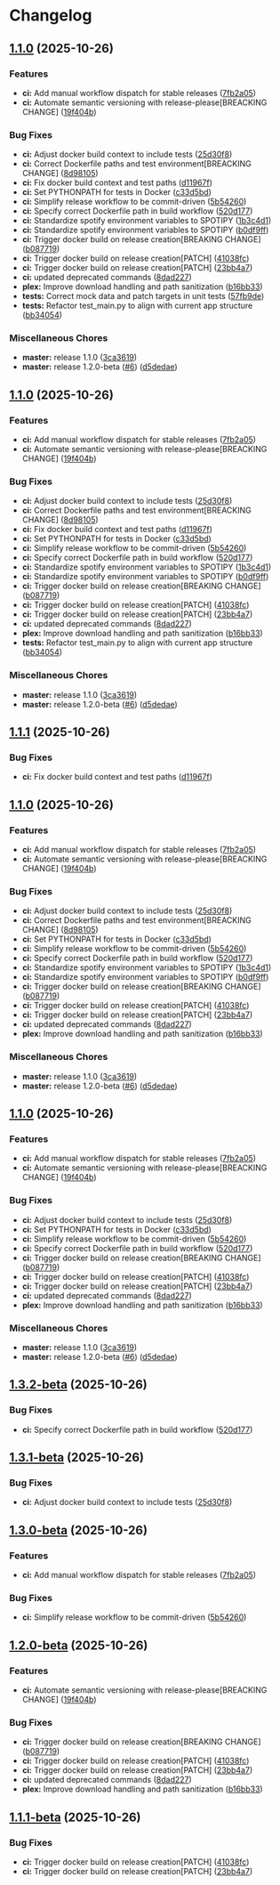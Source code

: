# Changelog

## [1.1.0](https://github.com/NyanCod3r/Plexify/compare/v1.1.0...v1.1.0) (2025-10-26)


### Features

* **ci:** Add manual workflow dispatch for stable releases ([7fb2a05](https://github.com/NyanCod3r/Plexify/commit/7fb2a05070d1467097402749d75d6639963a3611))
* **ci:** Automate semantic versioning with release-please[BREACKING CHANGE] ([19f404b](https://github.com/NyanCod3r/Plexify/commit/19f404b360eda179199c632652a5dccbb4bba68a))


### Bug Fixes

* **ci:** Adjust docker build context to include tests ([25d30f8](https://github.com/NyanCod3r/Plexify/commit/25d30f8db7ed844e83fe58f975b2cdb1d6d610b2))
* **ci:** Correct Dockerfile paths and test environment[BREACKING CHANGE] ([8d98105](https://github.com/NyanCod3r/Plexify/commit/8d98105bee5eb3b2d7ed586612881aaca500f12e))
* **ci:** Fix docker build context and test paths ([d11967f](https://github.com/NyanCod3r/Plexify/commit/d11967f1aeece4a24df4aee4b9bda18f4ec52a49))
* **ci:** Set PYTHONPATH for tests in Docker ([c33d5bd](https://github.com/NyanCod3r/Plexify/commit/c33d5bd8558122a9d9f152ccac8ce50351579ee7))
* **ci:** Simplify release workflow to be commit-driven ([5b54260](https://github.com/NyanCod3r/Plexify/commit/5b542602508577509310fa86b1f832ddf4467c7e))
* **ci:** Specify correct Dockerfile path in build workflow ([520d177](https://github.com/NyanCod3r/Plexify/commit/520d1771a77944ad33fa7311758e52f02cb4a515))
* **ci:** Standardize spotify environment variables to SPOTIPY ([1b3c4d1](https://github.com/NyanCod3r/Plexify/commit/1b3c4d14a86b1ba92d3d78bd91bb9956eedcda5c))
* **ci:** Standardize spotify environment variables to SPOTIPY ([b0df9ff](https://github.com/NyanCod3r/Plexify/commit/b0df9ff26d3948a9b7444a6dad8d1af1c370b7dd))
* **ci:** Trigger docker build on release creation[BREAKING CHANGE] ([b087719](https://github.com/NyanCod3r/Plexify/commit/b0877191da250056a4375f3015f06999aaa6073d))
* **ci:** Trigger docker build on release creation[PATCH] ([41038fc](https://github.com/NyanCod3r/Plexify/commit/41038fc45158aa234e3297b83c2ba15001c939ee))
* **ci:** Trigger docker build on release creation[PATCH] ([23bb4a7](https://github.com/NyanCod3r/Plexify/commit/23bb4a7948f447efdaed78ba0da3ae82c4340b8f))
* **ci:** updated deprecated commands ([8dad227](https://github.com/NyanCod3r/Plexify/commit/8dad227d5ec420e336fa3d187c1fc3adf69f0850))
* **plex:** Improve download handling and path sanitization ([b16bb33](https://github.com/NyanCod3r/Plexify/commit/b16bb33a86b2e37f63669c9fb8e457f07fdf5167))
* **tests:** Correct mock data and patch targets in unit tests ([57fb9de](https://github.com/NyanCod3r/Plexify/commit/57fb9de4f758a8a77e80c50264c8bc32fc35d7ef))
* **tests:** Refactor test_main.py to align with current app structure ([bb34054](https://github.com/NyanCod3r/Plexify/commit/bb34054b1bdedb3d710b0d34fd4317f13031f3b9))


### Miscellaneous Chores

* **master:** release 1.1.0 ([3ca3619](https://github.com/NyanCod3r/Plexify/commit/3ca3619dc35960c3d462bd26e1a55c581014b6d2))
* **master:** release 1.2.0-beta ([#6](https://github.com/NyanCod3r/Plexify/issues/6)) ([d5dedae](https://github.com/NyanCod3r/Plexify/commit/d5dedaec0df4d46e1ac641dc405a8725105a8505))

## [1.1.0](https://github.com/NyanCod3r/Plexify/compare/v1.1.1...v1.1.0) (2025-10-26)


### Features

* **ci:** Add manual workflow dispatch for stable releases ([7fb2a05](https://github.com/NyanCod3r/Plexify/commit/7fb2a05070d1467097402749d75d6639963a3611))
* **ci:** Automate semantic versioning with release-please[BREACKING CHANGE] ([19f404b](https://github.com/NyanCod3r/Plexify/commit/19f404b360eda179199c632652a5dccbb4bba68a))


### Bug Fixes

* **ci:** Adjust docker build context to include tests ([25d30f8](https://github.com/NyanCod3r/Plexify/commit/25d30f8db7ed844e83fe58f975b2cdb1d6d610b2))
* **ci:** Correct Dockerfile paths and test environment[BREACKING CHANGE] ([8d98105](https://github.com/NyanCod3r/Plexify/commit/8d98105bee5eb3b2d7ed586612881aaca500f12e))
* **ci:** Fix docker build context and test paths ([d11967f](https://github.com/NyanCod3r/Plexify/commit/d11967f1aeece4a24df4aee4b9bda18f4ec52a49))
* **ci:** Set PYTHONPATH for tests in Docker ([c33d5bd](https://github.com/NyanCod3r/Plexify/commit/c33d5bd8558122a9d9f152ccac8ce50351579ee7))
* **ci:** Simplify release workflow to be commit-driven ([5b54260](https://github.com/NyanCod3r/Plexify/commit/5b542602508577509310fa86b1f832ddf4467c7e))
* **ci:** Specify correct Dockerfile path in build workflow ([520d177](https://github.com/NyanCod3r/Plexify/commit/520d1771a77944ad33fa7311758e52f02cb4a515))
* **ci:** Standardize spotify environment variables to SPOTIPY ([1b3c4d1](https://github.com/NyanCod3r/Plexify/commit/1b3c4d14a86b1ba92d3d78bd91bb9956eedcda5c))
* **ci:** Standardize spotify environment variables to SPOTIPY ([b0df9ff](https://github.com/NyanCod3r/Plexify/commit/b0df9ff26d3948a9b7444a6dad8d1af1c370b7dd))
* **ci:** Trigger docker build on release creation[BREAKING CHANGE] ([b087719](https://github.com/NyanCod3r/Plexify/commit/b0877191da250056a4375f3015f06999aaa6073d))
* **ci:** Trigger docker build on release creation[PATCH] ([41038fc](https://github.com/NyanCod3r/Plexify/commit/41038fc45158aa234e3297b83c2ba15001c939ee))
* **ci:** Trigger docker build on release creation[PATCH] ([23bb4a7](https://github.com/NyanCod3r/Plexify/commit/23bb4a7948f447efdaed78ba0da3ae82c4340b8f))
* **ci:** updated deprecated commands ([8dad227](https://github.com/NyanCod3r/Plexify/commit/8dad227d5ec420e336fa3d187c1fc3adf69f0850))
* **plex:** Improve download handling and path sanitization ([b16bb33](https://github.com/NyanCod3r/Plexify/commit/b16bb33a86b2e37f63669c9fb8e457f07fdf5167))
* **tests:** Refactor test_main.py to align with current app structure ([bb34054](https://github.com/NyanCod3r/Plexify/commit/bb34054b1bdedb3d710b0d34fd4317f13031f3b9))


### Miscellaneous Chores

* **master:** release 1.1.0 ([3ca3619](https://github.com/NyanCod3r/Plexify/commit/3ca3619dc35960c3d462bd26e1a55c581014b6d2))
* **master:** release 1.2.0-beta ([#6](https://github.com/NyanCod3r/Plexify/issues/6)) ([d5dedae](https://github.com/NyanCod3r/Plexify/commit/d5dedaec0df4d46e1ac641dc405a8725105a8505))

## [1.1.1](https://github.com/NyanCod3r/Plexify/compare/v1.1.0...v1.1.1) (2025-10-26)


### Bug Fixes

* **ci:** Fix docker build context and test paths ([d11967f](https://github.com/NyanCod3r/Plexify/commit/d11967f1aeece4a24df4aee4b9bda18f4ec52a49))

## [1.1.0](https://github.com/NyanCod3r/Plexify/compare/v1.1.0...v1.1.0) (2025-10-26)


### Features

* **ci:** Add manual workflow dispatch for stable releases ([7fb2a05](https://github.com/NyanCod3r/Plexify/commit/7fb2a05070d1467097402749d75d6639963a3611))
* **ci:** Automate semantic versioning with release-please[BREACKING CHANGE] ([19f404b](https://github.com/NyanCod3r/Plexify/commit/19f404b360eda179199c632652a5dccbb4bba68a))


### Bug Fixes

* **ci:** Adjust docker build context to include tests ([25d30f8](https://github.com/NyanCod3r/Plexify/commit/25d30f8db7ed844e83fe58f975b2cdb1d6d610b2))
* **ci:** Correct Dockerfile paths and test environment[BREACKING CHANGE] ([8d98105](https://github.com/NyanCod3r/Plexify/commit/8d98105bee5eb3b2d7ed586612881aaca500f12e))
* **ci:** Set PYTHONPATH for tests in Docker ([c33d5bd](https://github.com/NyanCod3r/Plexify/commit/c33d5bd8558122a9d9f152ccac8ce50351579ee7))
* **ci:** Simplify release workflow to be commit-driven ([5b54260](https://github.com/NyanCod3r/Plexify/commit/5b542602508577509310fa86b1f832ddf4467c7e))
* **ci:** Specify correct Dockerfile path in build workflow ([520d177](https://github.com/NyanCod3r/Plexify/commit/520d1771a77944ad33fa7311758e52f02cb4a515))
* **ci:** Standardize spotify environment variables to SPOTIPY ([1b3c4d1](https://github.com/NyanCod3r/Plexify/commit/1b3c4d14a86b1ba92d3d78bd91bb9956eedcda5c))
* **ci:** Standardize spotify environment variables to SPOTIPY ([b0df9ff](https://github.com/NyanCod3r/Plexify/commit/b0df9ff26d3948a9b7444a6dad8d1af1c370b7dd))
* **ci:** Trigger docker build on release creation[BREAKING CHANGE] ([b087719](https://github.com/NyanCod3r/Plexify/commit/b0877191da250056a4375f3015f06999aaa6073d))
* **ci:** Trigger docker build on release creation[PATCH] ([41038fc](https://github.com/NyanCod3r/Plexify/commit/41038fc45158aa234e3297b83c2ba15001c939ee))
* **ci:** Trigger docker build on release creation[PATCH] ([23bb4a7](https://github.com/NyanCod3r/Plexify/commit/23bb4a7948f447efdaed78ba0da3ae82c4340b8f))
* **ci:** updated deprecated commands ([8dad227](https://github.com/NyanCod3r/Plexify/commit/8dad227d5ec420e336fa3d187c1fc3adf69f0850))
* **plex:** Improve download handling and path sanitization ([b16bb33](https://github.com/NyanCod3r/Plexify/commit/b16bb33a86b2e37f63669c9fb8e457f07fdf5167))


### Miscellaneous Chores

* **master:** release 1.1.0 ([3ca3619](https://github.com/NyanCod3r/Plexify/commit/3ca3619dc35960c3d462bd26e1a55c581014b6d2))
* **master:** release 1.2.0-beta ([#6](https://github.com/NyanCod3r/Plexify/issues/6)) ([d5dedae](https://github.com/NyanCod3r/Plexify/commit/d5dedaec0df4d46e1ac641dc405a8725105a8505))

## [1.1.0](https://github.com/NyanCod3r/Plexify/compare/v1.3.2-beta...v1.1.0) (2025-10-26)


### Features

* **ci:** Add manual workflow dispatch for stable releases ([7fb2a05](https://github.com/NyanCod3r/Plexify/commit/7fb2a05070d1467097402749d75d6639963a3611))
* **ci:** Automate semantic versioning with release-please[BREACKING CHANGE] ([19f404b](https://github.com/NyanCod3r/Plexify/commit/19f404b360eda179199c632652a5dccbb4bba68a))


### Bug Fixes

* **ci:** Adjust docker build context to include tests ([25d30f8](https://github.com/NyanCod3r/Plexify/commit/25d30f8db7ed844e83fe58f975b2cdb1d6d610b2))
* **ci:** Set PYTHONPATH for tests in Docker ([c33d5bd](https://github.com/NyanCod3r/Plexify/commit/c33d5bd8558122a9d9f152ccac8ce50351579ee7))
* **ci:** Simplify release workflow to be commit-driven ([5b54260](https://github.com/NyanCod3r/Plexify/commit/5b542602508577509310fa86b1f832ddf4467c7e))
* **ci:** Specify correct Dockerfile path in build workflow ([520d177](https://github.com/NyanCod3r/Plexify/commit/520d1771a77944ad33fa7311758e52f02cb4a515))
* **ci:** Trigger docker build on release creation[BREAKING CHANGE] ([b087719](https://github.com/NyanCod3r/Plexify/commit/b0877191da250056a4375f3015f06999aaa6073d))
* **ci:** Trigger docker build on release creation[PATCH] ([41038fc](https://github.com/NyanCod3r/Plexify/commit/41038fc45158aa234e3297b83c2ba15001c939ee))
* **ci:** Trigger docker build on release creation[PATCH] ([23bb4a7](https://github.com/NyanCod3r/Plexify/commit/23bb4a7948f447efdaed78ba0da3ae82c4340b8f))
* **ci:** updated deprecated commands ([8dad227](https://github.com/NyanCod3r/Plexify/commit/8dad227d5ec420e336fa3d187c1fc3adf69f0850))
* **plex:** Improve download handling and path sanitization ([b16bb33](https://github.com/NyanCod3r/Plexify/commit/b16bb33a86b2e37f63669c9fb8e457f07fdf5167))


### Miscellaneous Chores

* **master:** release 1.1.0 ([3ca3619](https://github.com/NyanCod3r/Plexify/commit/3ca3619dc35960c3d462bd26e1a55c581014b6d2))
* **master:** release 1.2.0-beta ([#6](https://github.com/NyanCod3r/Plexify/issues/6)) ([d5dedae](https://github.com/NyanCod3r/Plexify/commit/d5dedaec0df4d46e1ac641dc405a8725105a8505))

## [1.3.2-beta](https://github.com/NyanCod3r/Plexify/compare/v1.3.1-beta...v1.3.2-beta) (2025-10-26)


### Bug Fixes

* **ci:** Specify correct Dockerfile path in build workflow ([520d177](https://github.com/NyanCod3r/Plexify/commit/520d1771a77944ad33fa7311758e52f02cb4a515))

## [1.3.1-beta](https://github.com/NyanCod3r/Plexify/compare/v1.3.0-beta...v1.3.1-beta) (2025-10-26)


### Bug Fixes

* **ci:** Adjust docker build context to include tests ([25d30f8](https://github.com/NyanCod3r/Plexify/commit/25d30f8db7ed844e83fe58f975b2cdb1d6d610b2))

## [1.3.0-beta](https://github.com/NyanCod3r/Plexify/compare/v1.2.0-beta...v1.3.0-beta) (2025-10-26)


### Features

* **ci:** Add manual workflow dispatch for stable releases ([7fb2a05](https://github.com/NyanCod3r/Plexify/commit/7fb2a05070d1467097402749d75d6639963a3611))


### Bug Fixes

* **ci:** Simplify release workflow to be commit-driven ([5b54260](https://github.com/NyanCod3r/Plexify/commit/5b542602508577509310fa86b1f832ddf4467c7e))

## [1.2.0-beta](https://github.com/NyanCod3r/Plexify/compare/v1.1.1-beta...v1.2.0-beta) (2025-10-26)


### Features

* **ci:** Automate semantic versioning with release-please[BREACKING CHANGE] ([19f404b](https://github.com/NyanCod3r/Plexify/commit/19f404b360eda179199c632652a5dccbb4bba68a))


### Bug Fixes

* **ci:** Trigger docker build on release creation[BREAKING CHANGE] ([b087719](https://github.com/NyanCod3r/Plexify/commit/b0877191da250056a4375f3015f06999aaa6073d))
* **ci:** Trigger docker build on release creation[PATCH] ([41038fc](https://github.com/NyanCod3r/Plexify/commit/41038fc45158aa234e3297b83c2ba15001c939ee))
* **ci:** Trigger docker build on release creation[PATCH] ([23bb4a7](https://github.com/NyanCod3r/Plexify/commit/23bb4a7948f447efdaed78ba0da3ae82c4340b8f))
* **ci:** updated deprecated commands ([8dad227](https://github.com/NyanCod3r/Plexify/commit/8dad227d5ec420e336fa3d187c1fc3adf69f0850))
* **plex:** Improve download handling and path sanitization ([b16bb33](https://github.com/NyanCod3r/Plexify/commit/b16bb33a86b2e37f63669c9fb8e457f07fdf5167))

## [1.1.1-beta](https://github.com/NyanCod3r/Plexify/compare/v1.1.0-beta...v1.1.1-beta) (2025-10-26)


### Bug Fixes

* **ci:** Trigger docker build on release creation[PATCH] ([41038fc](https://github.com/NyanCod3r/Plexify/commit/41038fc45158aa234e3297b83c2ba15001c939ee))
* **ci:** Trigger docker build on release creation[PATCH] ([23bb4a7](https://github.com/NyanCod3r/Plexify/commit/23bb4a7948f447efdaed78ba0da3ae82c4340b8f))

